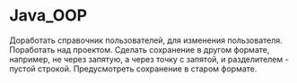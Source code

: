 # Java_OOP
Доработать справочник пользователей, для изменения пользователя. Поработать над проектом.
Сделать сохранение в другом формате, например, не через запятую, а через точку с запятой, и разделителем - пустой строкой. Предусмотреть сохранение в старом формате.

